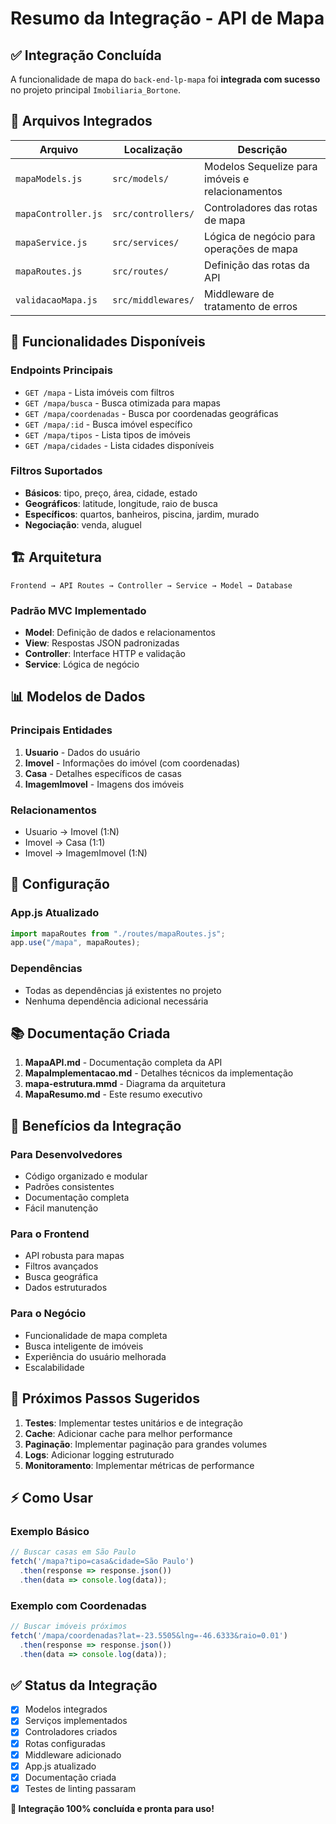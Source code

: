 # Resumo da Integração - API de Mapa

## ✅ Integração Concluída

A funcionalidade de mapa do `back-end-lp-mapa` foi **integrada com sucesso** no projeto principal `Imobiliaria_Bortone`.

## 📁 Arquivos Integrados

| Arquivo | Localização | Descrição |
|---------|-------------|-----------|
| `mapaModels.js` | `src/models/` | Modelos Sequelize para imóveis e relacionamentos |
| `mapaController.js` | `src/controllers/` | Controladores das rotas de mapa |
| `mapaService.js` | `src/services/` | Lógica de negócio para operações de mapa |
| `mapaRoutes.js` | `src/routes/` | Definição das rotas da API |
| `validacaoMapa.js` | `src/middlewares/` | Middleware de tratamento de erros |

## 🚀 Funcionalidades Disponíveis

### Endpoints Principais
- `GET /mapa` - Lista imóveis com filtros
- `GET /mapa/busca` - Busca otimizada para mapas
- `GET /mapa/coordenadas` - Busca por coordenadas geográficas
- `GET /mapa/:id` - Busca imóvel específico
- `GET /mapa/tipos` - Lista tipos de imóveis
- `GET /mapa/cidades` - Lista cidades disponíveis

### Filtros Suportados
- **Básicos**: tipo, preço, área, cidade, estado
- **Geográficos**: latitude, longitude, raio de busca
- **Específicos**: quartos, banheiros, piscina, jardim, murado
- **Negociação**: venda, aluguel

## 🏗️ Arquitetura

```
Frontend → API Routes → Controller → Service → Model → Database
```

### Padrão MVC Implementado
- **Model**: Definição de dados e relacionamentos
- **View**: Respostas JSON padronizadas
- **Controller**: Interface HTTP e validação
- **Service**: Lógica de negócio

## 📊 Modelos de Dados

### Principais Entidades
1. **Usuario** - Dados do usuário
2. **Imovel** - Informações do imóvel (com coordenadas)
3. **Casa** - Detalhes específicos de casas
4. **ImagemImovel** - Imagens dos imóveis

### Relacionamentos
- Usuario → Imovel (1:N)
- Imovel → Casa (1:1)
- Imovel → ImagemImovel (1:N)

## 🔧 Configuração

### App.js Atualizado
```javascript
import mapaRoutes from "./routes/mapaRoutes.js";
app.use("/mapa", mapaRoutes);
```

### Dependências
- Todas as dependências já existentes no projeto
- Nenhuma dependência adicional necessária

## 📚 Documentação Criada

1. **MapaAPI.md** - Documentação completa da API
2. **MapaImplementacao.md** - Detalhes técnicos da implementação
3. **mapa-estrutura.mmd** - Diagrama da arquitetura
4. **MapaResumo.md** - Este resumo executivo

## 🎯 Benefícios da Integração

### Para Desenvolvedores
- Código organizado e modular
- Padrões consistentes
- Documentação completa
- Fácil manutenção

### Para o Frontend
- API robusta para mapas
- Filtros avançados
- Busca geográfica
- Dados estruturados

### Para o Negócio
- Funcionalidade de mapa completa
- Busca inteligente de imóveis
- Experiência do usuário melhorada
- Escalabilidade

## 🔄 Próximos Passos Sugeridos

1. **Testes**: Implementar testes unitários e de integração
2. **Cache**: Adicionar cache para melhor performance
3. **Paginação**: Implementar paginação para grandes volumes
4. **Logs**: Adicionar logging estruturado
5. **Monitoramento**: Implementar métricas de performance

## ⚡ Como Usar

### Exemplo Básico
```javascript
// Buscar casas em São Paulo
fetch('/mapa?tipo=casa&cidade=São Paulo')
  .then(response => response.json())
  .then(data => console.log(data));
```

### Exemplo com Coordenadas
```javascript
// Buscar imóveis próximos
fetch('/mapa/coordenadas?lat=-23.5505&lng=-46.6333&raio=0.01')
  .then(response => response.json())
  .then(data => console.log(data));
```

## ✅ Status da Integração

- [x] Modelos integrados
- [x] Serviços implementados
- [x] Controladores criados
- [x] Rotas configuradas
- [x] Middleware adicionado
- [x] App.js atualizado
- [x] Documentação criada
- [x] Testes de linting passaram

**🎉 Integração 100% concluída e pronta para uso!**

